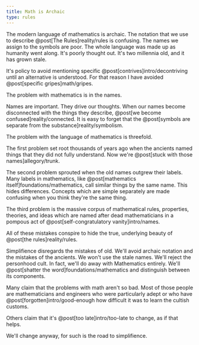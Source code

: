 ```yaml
---
title: Math is Archaic
type: rules
---
```

The modern language of mathematics is archaic. The notation that we use to describe @post[The Rules]reality/rules is confusing. The names we assign to the symbols are poor. The whole language was made up as humanity went along. It's poorly thought out. It's two millennia old, and it has grown stale.

<aside class="caution" markdown="block">
It's policy to avoid mentioning specific @post[contrives]intro/decontriving until an alternative is understood. For that reason I have avoided @post[specific gripes]math/gripes.
</aside>

The problem with mathematics is in the names.

Names are important. They drive our thoughts. When our names become disconnected with the things they describe, @post[we become confused]reality/connected. It is easy to forget that the @post[symbols are separate from the substance]reality/symbolism.

The problem with the language of mathematics is threefold.

The first problem set root thousands of years ago when the ancients named things that they did not fully understand. Now we're @post[stuck with those names]allegory/trunk.

The second problem sprouted when the old names outgrew their labels. Many labels in mathematics, like @post[mathematics itself]foundations/mathematics, call similar things by the same name. This hides differences. Concepts which are simple separately are made confusing when you think they're the same thing.

The third problem is the massive corpus of mathematical rules, properties, theories, and ideas which are named after dead mathematicians in a pompous act of @post[self-congratulatory vanity]intro/names.

All of these mistakes conspire to hide the true, underlying beauty of @post[the rules]reality/rules.

Simplifience disregards the mistakes of old. We'll avoid archaic notation and the mistakes of the ancients. We won't use the stale names. We'll reject the personhood cult. In fact, we'll do away with Mathematics entirely. We'll @post[shatter the word]foundations/mathematics and distinguish between its components.

Many claim that the problems with math aren't so bad. Most of those people are mathematicians and engineers who were particularly adept or who have @post[forgotten]intro/good-enough how difficult it was to learn the cultish customs.

Others claim that it's @post[too late]intro/too-late to change, as if that helps.

We'll change anyway, for such is the road to simplifience.
